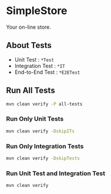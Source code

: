 # SimpleStore

Your on-line store.

## About Tests

- Unit Test : `*Test`
- Integration Test : `*IT`
- End-to-End Test : `*E2ETest`

## Run All Tests

```sh
mvn clean verify -P all-tests
```

### Run Only Unit Tests

```sh
mvn clean verify -DskipITs
```

### Run Only Integration Tests

```sh
mvn clean verify -DskipTests
```

### Run Unit Test and Integration Test

```sh
mvn clean verify
```
